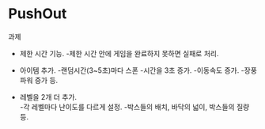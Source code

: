 # PushOut

과제

  - 제한 시간 기능.
	-제한 시간 안에 게임을 완료하지 못하면 실패로 처리.

  - 아이템 추가.
	-랜덤시간(3~5초)마다 스폰
		-시간을 3초 증가.
		-이동속도 증가.
		-장풍파워 증가 등.

  - 레벨을 2개 더 추가.    
    	-각 레벨마다 난이도를 다르게 설정.
	-박스들의 배치, 바닥의 넓이, 박스들의 질량등.
